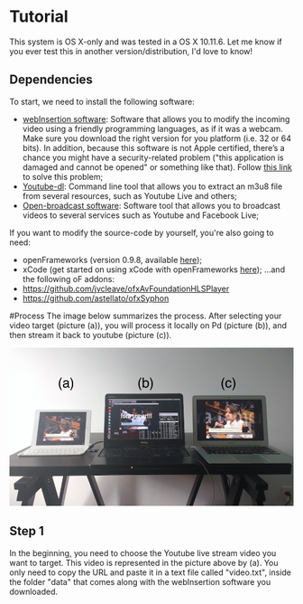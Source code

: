 
# Tutorial
This system is OS X-only and was tested in a OS X 10.11.6. Let me know if you ever test this in another version/distribution, I'd love to know!

## Dependencies
To start, we need to install the following software:
- [webInsertion software](https://www.dropbox.com/sh/iiwf8gqqzjp75fn/AAB8OtNXv44U7p0Vcwti85aOa?dl=0): Software that allows you to modify the incoming video using a friendly programming languages, as if it was a webcam. Make sure you download the right version for you platform (i.e. 32 or 64 bits). In addition, because this software is not Apple certified, there’s a chance you might have a security-related problem ("this application is damaged and cannot be opened" or something like that). Follow [this link](http://osxdaily.com/2016/09/27/allow-apps-from-anywhere-macos-gatekeeper/) to solve this problem;
- [Youtube-dl](https://github.com/rg3/youtube-dl/): Command line tool that allows you to extract an m3u8 file from several resources, such as Youtube Live and others;
- [Open-broadcast software](https://obsproject.com/): Software tool that allows you to broadcast videos to several services such as Youtube and Facebook Live;

If you want to modify the source-code by yourself, you're also going to need:
- openFrameworks (version 0.9.8, available [here](http://openframeworks.cc/download/));
- xCode (get started on using xCode with openFrameworks [here](http://openframeworks.cc/setup/xcode/));
...and the following oF addons:
- https://github.com/jvcleave/ofxAvFoundationHLSPlayer
- https://github.com/astellato/ofxSyphon

#Process
The image below summarizes the process. After selecting your video target (picture (a)), you will process it locally on Pd (picture (b)), and then stream it back to youtube (picture (c)).

![Setup](setup.png)

## Step 1
In the beginning, you need to choose the Youtube live stream video you want to target. This video is represented in the picture above by (a).
You only need to copy the URL and paste it in a text file called "video.txt", inside the folder "data" that comes along with the webInsertion software you downloaded.
